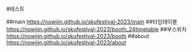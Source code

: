 #테스트

##main
https://nowjiin.github.io/skufestival-2023/main
##타임테이블
https://nowjiin.github.io/skufestival-2023/booth_24timetable
##부스위치
https://nowjiin.github.io/skufestival-2023/booth
##about
https://nowjiin.github.io/skufestival-2023/about
